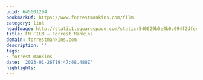 ```yaml
---
uuid: 645601294
bookmarkOf: https://www.forrestmankins.com/film
category: link
headImage: http://static1.squarespace.com/static/540629b5e4b0c094f2dfeca5/t/5dee98a9ac43c868ac592a82/1575917746057/FM+STUDIO+copy.jpg?format=1500w
title: FM FILM — Forrest Mankins
domain: forrestmankins.com
description: ''
tags:
- forrest mankins
date: '2023-01-26T19:47:48.488Z'
highlights:
---
```




